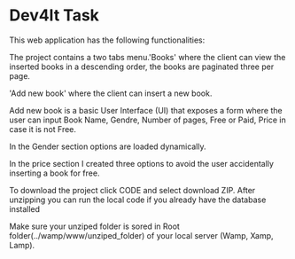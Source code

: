 # Dev4It Task
<p>This web application has the following functionalities:<p/>
<p>The project contains a two tabs menu.'Books' where the client can view the inserted books in a descending order, the books are paginated three per page.</p>
 <p>'Add new book' where the client can insert a new book.</p>
<p>Add new book is a basic User Interface (UI) that exposes a form where the user can input Book Name, Gendre, Number of pages, Free or Paid, Price in case it is not Free.</p>
<p>In the Gender section options are loaded dynamically.</p>
<p>In the price section I created three options to avoid the user accidentally inserting a book for free.</p>
<p>To download the project click CODE and select download ZIP. After unzipping you can run the local code if you already have the database installed</p>
<p>Make sure your unziped folder is sored in Root folder(../wamp/www/unziped_folder) of your local server (Wamp, Xamp, Lamp).
